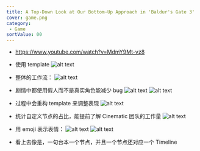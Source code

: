 ```yaml
---
title: A Top-Down Look at Our Bottom-Up Approach in 'Baldur's Gate 3'
cover: game.png
category:
 - Game
sortValue: 00
---
```


- https://www.youtube.com/watch?v=MdmY9Mt-vz8

- 使用 template
  ![alt text](image-2.png)
- 整体的工作流：
  ![alt text](image-3.png)
- 剧情中都使用假人而不是真实角色能减少 bug
  ![alt text](image-6.png)
  ![alt text](image-7.png)
- 过程中会重构 template 来调整表现
  ![alt text](image-5.png)
- 统计自定义节点的占比，能提前了解 Cinematic 团队的工作量
  ![alt text](image-8.png)
- 用 emoji 表示表情：
  ![alt text](image-9.png)
  ![alt text](image-10.png)
- 看上去像是，一句台本一个节点，并且一个节点还对应一个 Timeline

